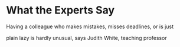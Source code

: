 # What the Experts Say

Having a colleague who makes mistakes, misses deadlines, or is just

plain lazy is hardly unusual, says Judith White, teaching professor